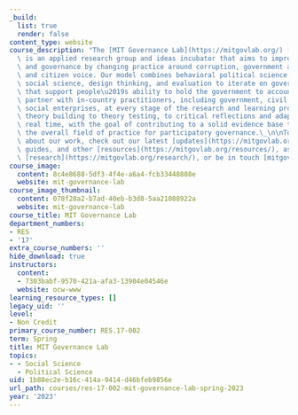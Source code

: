 ```yaml
---
_build:
  list: true
  render: false
content_type: website
course_description: "The [MIT Governance Lab](https://mitgovlab.org/) (MIT GOV/LAB)\
  \ is an applied research group and ideas incubator that aims to improve democracy\
  \ and governance by changing practice around corruption, government accountability,\
  \ and citizen voice. Our model combines behavioral political science, experimental\
  \ social science, design thinking, and evaluation to iterate on governance solutions\
  \ that support people\u2019s ability to hold the government to account.\_\n\nWe\
  \ partner with in-country practitioners, including government, civil society, and\
  \ social enterprises, at every stage of the research and learning process, from\
  \ theory building to theory testing, to critical reflections and adaptations in\
  \ real time, with the goal of contributing to a solid evidence base to strengthen\
  \ the overall field of practice for participatory governance.\_\n\nTo learn more\
  \ about our work, check out our latest [updates](https://mitgovlab.org/news/), tools,\
  \ guides, and other [resources](https://mitgovlab.org/resources/), as well as published\
  \ [research](https://mitgovlab.org/research/), or be in touch [mitgovlab@mit.edu](mailto:mitgovlab@mit.edu)."
course_image:
  content: 8c4e8688-5df3-4f4e-a6a4-fcb33448808e
  website: mit-governance-lab
course_image_thumbnail:
  content: 078f28a2-b7ad-40eb-b3d8-5aa21088922a
  website: mit-governance-lab
course_title: MIT Governance Lab
department_numbers:
- RES
- '17'
extra_course_numbers: ''
hide_download: true
instructors:
  content:
  - 7303babf-9570-421a-afa3-13904e04546e
  website: ocw-www
learning_resource_types: []
legacy_uid: ''
level:
- Non Credit
primary_course_number: RES.17-002
term: Spring
title: MIT Governance Lab
topics:
- - Social Science
  - Political Science
uid: 1b88ec2e-b16c-414a-9414-d46bfeb9856e
url_path: courses/res-17-002-mit-governance-lab-spring-2023
year: '2023'
---
```

